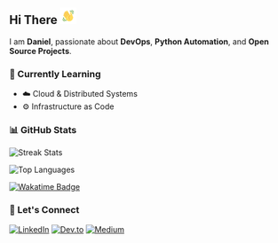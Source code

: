 <h2 align="left">
    Hi There  
    <img src="https://github.com/danielcristho/danielcristho/blob/main/wave.gif"  
         alt="Waving hand animated gif"  
         height="30"  
         width="30" />  
</h2>  

I am **Daniel**, passionate about **DevOps**, **Python Automation**, and **Open Source Projects**.  

### 🌱 Currently Learning  
- ☁️ Cloud & Distributed Systems  
- ⚙️ Infrastructure as Code  

### 📊 GitHub Stats  

![Streak Stats](https://github-readme-streak-stats.herokuapp.com/?user=danielcristho&theme=gruvbox&hide_border=true)  

![Top Languages](https://github-readme-stats.vercel.app/api/top-langs/?username=danielcristho&theme=gruvbox&hide_border=true&layout=compact&hide=javascript,c%23,CSS,blade,HTML,php,shaderlab)  

<a href="https://wakatime.com/@e7f380cc-1fda-4868-84f9-cd5b516d7cb9"><img src="https://wakatime.com/badge/user/e7f380cc-1fda-4868-84f9-cd5b516d7cb9.svg" alt="Wakatime Badge" /></a>  

### 🤝 Let's Connect  

<p align="left">
   <a href="https://www.linkedin.com/in/daniel-pepuho" target="_blank"><img src="https://img.shields.io/badge/LinkedIn-0077B5?style=for-the-badge&logo=linkedin&logoColor=white" alt="LinkedIn"></a>
   <a href="https://dev.to/danielcristho" target="_blank"><img src="https://img.shields.io/badge/dev.to-0A0A0A?style=for-the-badge&logo=dev.to&logoColor=white" alt="Dev.to"></a>
   <a href="https://medium.com/@danielpepuho" target="_blank"><img src="https://img.shields.io/badge/Medium-12100E?style=for-the-badge&logo=medium&logoColor=white" alt="Medium"></a>
</p>
